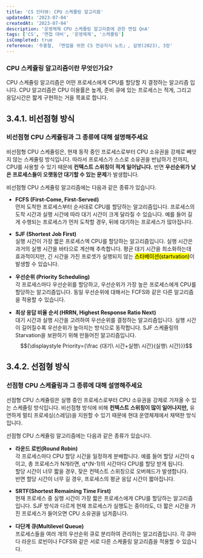 ```yaml
---
title: 'CS 인터뷰: CPU 스케쥴링 알고리즘'
updatedAt: '2023-07-04'
createdAt: '2023-07-04'
description: '운영체제 CPU 스케쥴링 알고리즘에 관한 면접 QnA'
tags: ['CS', '면접 대비', '운영체제', '스케쥴링']
isCompleted: true
reference: '주홍철, 『면접을 위한 CS 전공지식 노트』, 길벗(2023), 3장'
---
```


### CPU 스케쥴링 알고리즘이란 무엇인가요?

CPU 스케쥴링 알고리즘은 어떤 프로세스에게 CPU를 할당할 지 결정하는 알고리즘 입니다. CPU 알고리즘은 CPU 이용률은 높게, 준비 큐에 있는 프로세스는 적게, 그리고 응답시간은 짧게 구현하는 거을 목표로 합니다.

## 3.4.1. 비선점형 방식

### 비선점형 CPU 스케쥴링과 그 종류에 대해 설명해주세요

비선점형 CPU 스케쥴링은, 현재 동작 중인 프로세스로부터 CPU 소유권을 강제로 빼앗지 않는 스케쥴링 방식입니다. 따라서 프로세스가 스스로 소유권을 반납하기 전까지, CPU를 사용할 수 있기 때문에 **컨텍스트 스위칭이 적게 일어납니다.** 반면 **우선순위가 낮은 프로세스들이 오랫동안 대기할 수 있는 문제**가 발생합니다.

비선점형 CPU 스케쥴링 알고리즘에는 다음과 같은 종류가 있습니다.

- **FCFS (First-Come, First-Served)**  
  먼저 도착한 프로세스부터 순서대로 CPU를 할당하는 알고리즘입니다. 프로세스의 도착 시간과 실행 시간에 따라 대기 시간이 크게 달라질 수 있습니다. 예를 들어 길게 수행되는 프로세스가 먼저 도착할 경우, 뒤에 대기하는 프로세스가 많아집니다.

- **SJF (Shortest Job First)**  
  실행 시간이 가장 짧은 프로세스엑 CPU를 할당하는 알고리즘입니다. 실행 시간은 과거의 실행 시간을 바타으로 계산해 추측합니다. 평균 대기 시간을 최소화하는데 효과적이지만, 긴 시간을 가진 프로셋가 실행되지 않는 <mark>스타베이션(startvation)</mark>이 발생할 수 있습니다.

- **우선순위 (Priority Scheduling)**  
  각 프로세스마다 우선순위를 할당하고, 우선순위가 가장 높은 프로세스에게 CPU를 할당하는 알고리즘입니다. 동일 우선순위에 대해서는 FCFS와 같은 다른 알고리즘을 적용할 수 있습니다.

- **최상 응답 비율 순서 (HRRN, Highest Response Ratio Next)**  
  대기 시간과 실행 시간을 고려하여 우선순위를 결정하는 알고리즘입니다. 실행 시간이 길어질수록 우선순위가 높아지는 방식으로 동작합니다. SJF 스케쥴링의 Starvation을 보완하기 위해 만들어진 알고리즘입니다.  
  $${\displaystyle Priority={\frac {대기\ 시간+실행\ 시간}{실행\ 시간}}}$$

## 3.4.2. 선점형 방식

### 선점형 CPU 스케쥴링과 그 종류에 대해 설명해주세요

선점형 CPU 스케쥴링은 실행 중인 프로세스로부터 CPU 소유권을 강제로 가져올 수 있는 스케쥴링 방식입니다. 비선점형 방식에 비해 **컨텍스트 스위칭이 많이 일어나지만,** 유연하게 멀티 프로세싱(스레딩)을 지원할 수 있기 때문에 현대 운영체제에서 채택한 방식입니다.

선점형 CPU 스케쥴링 알고리즘에는 다음과 같은 종류가 있습니다.

- **라운드 로빈(Round Robin)**  
   각 프로세스마다 CPU 할당 시간을 일정하게 분배합니다. 예를 들어 할당 시간이 q이고, 총 프로세스가 N개라면, q\*(N-1)의 시간마다 CPU를 할당 받게 됩니다.  
   할당 시간이 너무 짧을 경우, 잦은 컨텍스트 스위칭으로 오버헤드가 발생합니다.  
   반면 할당 시간이 너무 길 경우, 프로세스의 평균 응답 시간이 짧아집니다.

- **SRTF(Shortest Remaining Time First)**  
  현재 프로세스 중 실행 시간이 가장 짧은 프로세스에게 CPU를 할당하는 알고리즘입니다. SJF 방식과 다르게 현재 프로세스가 실행도는 중이라도, 더 짧은 시간을 가진 프로세스가 들어오면 CPU 소유권을 넘겨줍니다.

- **다단계 큐(Multilevel Queue)**  
  프로세스들을 여러 개의 우선순위 큐로 분리하여 관리하는 알고리즘입니다. 각 큐마다 라운드 로빈이나 FCFS와 같은 서로 다른 스케줄링 알고리즘을 적용할 수 있습니다.
